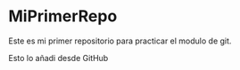 # MiPrimerRepo
Este es mi primer repositorio para practicar el modulo de git.

Esto lo añadi desde GitHub
